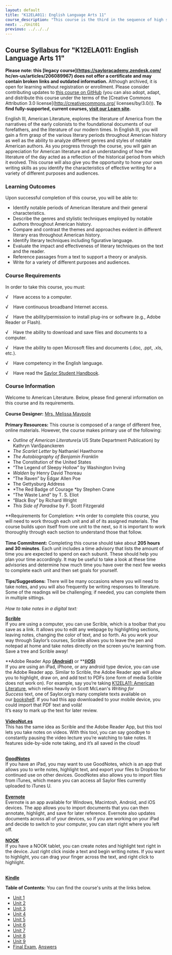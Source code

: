 ```yaml
---
layout: default
title: "K12ELA011: English Language Arts 11"
course_description: "This course is the third in the sequence of high school-level English courses, and will explore the literature of America, from the narratives of the early colonists to the foundational documents of our forefathers and contemporary literature."
next: ../Unit01
previous: ../../../
---
```

Course Syllabus for "K12ELA011: English Language Arts 11"
---------------------------------------------------------

**Please note: this [legacy course](https://sayloracademy.zendesk.com/
hc/en-us/articles/206089967) does not offer a certificate and may contain 
broken links and outdated information.** Although archived, it is open 
for learning without registration or enrollment. Please consider contributing 
updates to [this course on GitHub](https://github.com/saylordotorg/course_k12ela011) 
(you can also adopt, adapt, and distribute this course under the terms of 
the [Creative Commons Attribution 3.0 license](http://creativecommons.org/
licenses/by/3.0/)). **To find fully-supported, current courses, [visit our 
Learn site](https://learn.saylor.org).**

English III, American Literature, explores the literature of America
from the narratives of the early colonists to the foundational documents
of our forefathers, and the literature of our modern times. In English
III, you will gain a firm grasp of the various literary periods
throughout American history as well as the ability to analyze different
genres and styles of notable American authors. As you progress through
the course, you will gain an appreciation for American literature and an
understanding of how the literature of the day acted as a reflection of
the historical period from which it evolved. This course will also give
you the opportunity to hone your own writing skills as you identify the
characteristics of effective writing for a variety of different purposes
and audiences.

### Learning Outcomes

Upon successful completion of this course, you will be able to:  

-   Identify notable periods of American literature and their general
    characteristics.
-   Describe the genres and stylistic techniques employed by notable
    authors throughout American history.
-   Compare and contrast the themes and approaches evident in different
    literary eras throughout American history.
-   Identify literary techniques including figurative language.
-   Evaluate the impact and effectiveness of literary techniques on the
    text and the reader.
-   Reference passages from a text to support a theory or analysis.
-   Write for a variety of different purposes and audiences.

### Course Requirements

In order to take this course, you must:  
  
 √    Have access to a computer.  
  
 √    Have continuous broadband Internet access.  
  
 √    Have the ability/permission to install plug-ins or software (e.g.,
Adobe Reader or Flash).  
  
 √    Have the ability to download and save files and documents to a
computer.  
  
 √    Have the ability to open Microsoft files and documents (.doc,
.ppt, .xls, etc.).  
  
 √    Have competency in the English language.  
  
 √    Have read the [Saylor Student
Handbook](http://www.saylor.org/site/wp-content/uploads/2012/05/Saylor-StudentHandbook.pdf).  

### Course Information

Welcome to American Literature. Below, please find general information
on this course and its requirements.  
    
 **Course Designer:** [Mrs. Melissa
Maypole](http://www.saylor.org/faculty-h-n/#MrsMelissaMaypole)  
    
 **Primary Resources:** This course is composed of a range of different
free, online materials. However, the course makes primary use of the
following:  

-   *Outline of American Literature*(a US State Department Publication)
    by Kathryn VanSpanckeren
-   *The Scarlet Letter* by Nathaniel Hawthorne
-   *The Autobiography of Benjamin Franklin*
-   The Constitution of the United States
-   “The Legend of Sleepy Hollow” by Washington Irving
-   *Walden* by Henry David Thoreau
-   “The Raven” by Edgar Allen Poe
-   The Gettysburg Address
-   *The Red Badge of Courage *by Stephen Crane
-   “The Waste Land” by T. S. Eliot
-   “Black Boy” by Richard Wright
-   *This Side of Paradise* by F. Scott Fitzgerald

**Requirements for Completion: **In order to complete this course, you
will need to work through each unit and all of its assigned materials.
The course builds upon itself from one unit to the next, so it is
important to work thoroughly through each section to understand those
that follow.  
    
 **Time Commitment:** Completing this course should take about
**205 hours and 30 minutes**. Each unit includes a time advisory that
lists the amount of time you are expected to spend on each subunit.
These should help you plan your time accordingly. It may be useful to
take a look at these time advisories and determine how much time you
have over the next few weeks to complete each unit and then set goals
for yourself.  
    
 **Tips/Suggestions:** There will be many occasions where you will need
to take notes, and you will also frequently be writing responses to
literature. Some of the readings will be challenging; if needed, you can
complete them in multiple sittings.  
    
 *How to take notes in a digital text:*  
  
 [**Scrible**](http://www.scrible.com/#news)  
 If you are using a computer, you can use Scrible, which is a toolbar
that you save as a link. It allows you to edit any webpage by
highlighting sections, leaving notes, changing the color of text, and so
forth. As you work your way through Saylor’s courses, Scrible allows you
to leave the pen and notepad at home and take notes directly on the
screen you’re learning from. Save a tree and Scrible away!   
  
 **Adobe Reader
App **[**(Android)**](https://play.google.com/store/apps/details?id=com.adobe.reader&hl=en)** or **[**(iOS)**](https://itunes.apple.com/us/app/adobe-reader/id469337564?mt=8)  
 If you are using an iPad, iPhone, or any android type device, you can
use the Adobe Reader app. Similar to Scrible, the Adobe Reader app will
allow you to highlight, draw on, and add text to PDFs (one form of media
Scrible does not work on). For example, say you’re taking [K12ELA11:
American Literature](http://www.saylor.org/courses/k12ela11/), which
relies heavily on Scott McLean's *Writing for Success* text, one of
Saylor.org’s many complete texts available on
our [bookshelf](http://www.saylor.org/books/). If you had this app
downloaded to your mobile device, you could import that PDF text
and voilà!  
 It’s easy to mark up the text for later review.  
    
 [**VideoNot.es**](http://www.videonot.es/)  
 This has the same idea as Scrible and the Adobe Reader App, but this
tool lets you take notes on videos. With this tool, you can say goodbye
to constantly pausing the video lecture you’re watching to take notes.
It features side-by-side note taking, and it’s all saved in the cloud!  
    

[**GoodNotes**](https://itunes.apple.com/us/app/goodnotes-free-take-notes/id483679173?mt=8)  
 If you have an iPad, you may want to use GoodNotes, which is an app
that allows you to write notes, highlight text, and export your files to
Dropbox for continued use on other devices. GoodNotes also allows you to
import files from iTunes, which means you can access all Saylor files
currently uploaded to iTunes U.  
    
 [**Evernote**](https://evernote.com/)  
 Evernote is an app available for Windows, Macintosh, Android, and iOS
devices. The app allows you to import documents that you can then
annotate, highlight, and save for later reference. Evernote also updates
documents across all of your devices, so if you are working on your iPad
and decide to switch to your computer, you can start right where you
left off.  
    
 [**NOOK**](http://www.barnesandnoble.com/u/Compare-NOOKs/379003181)  
 If you have a NOOK tablet, you can create notes and highlight text
right in the device. Just right click inside a text and begin writing
notes. If you want to highlight, you can drag your finger across the
text, and right click to highlight.   
    

[**Kindle**](http://www.amazon.com/gp/feature.html?ie=UTF8&docId=1000493771&ref=kcp_ipad_mkt_lnd)  

**Table of Contents:** You can find the course's units at the links below.

- [Unit 1](https://legacy.saylor.org/k12ela011/Unit01/)
- [Unit 2](https://legacy.saylor.org/k12ela011/Unit02/)
- [Unit 3](https://legacy.saylor.org/k12ela011/Unit03/)
- [Unit 4](https://legacy.saylor.org/k12ela011/Unit04/)
- [Unit 5](https://legacy.saylor.org/k12ela011/Unit05/)
- [Unit 6](https://legacy.saylor.org/k12ela011/Unit06/)
- [Unit 7](https://legacy.saylor.org/k12ela011/Unit07/)
- [Unit 8](https://legacy.saylor.org/k12ela011/Unit08/)
- [Unit 9](https://legacy.saylor.org/k12ela011/Unit09/)
- [Final Exam](http://saylordotorg.github.io/LegacyExams/K12/K12ELA011/K12ELA011-FinalExam.html), [Answers](http://saylordotorg.github.io/LegacyExams/K12/K12ELA011/K12ELA011-FinalExam-Answers.html)
